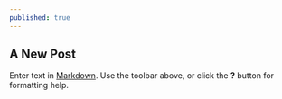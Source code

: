 ```yaml
---
published: true
---
```

## A New Post




Enter text in [Markdown](http://daringfireball.net/projects/markdown/). Use the toolbar above, or click the **?** button for formatting help.
